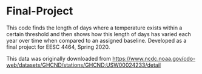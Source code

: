 # Final-Project

This code finds the length of days where a temperature exists within a 
certain threshold and then shows how this length of days has varied each year over time when compared
to an assigned baseline. Developed as a final project for EESC 4464, Spring 2020.

This data was originally downloaded from https://www.ncdc.noaa.gov/cdo-web/datasets/GHCND/stations/GHCND:USW00024233/detail
